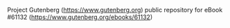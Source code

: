 Project Gutenberg (https://www.gutenberg.org) public repository for eBook #61132 (https://www.gutenberg.org/ebooks/61132)
